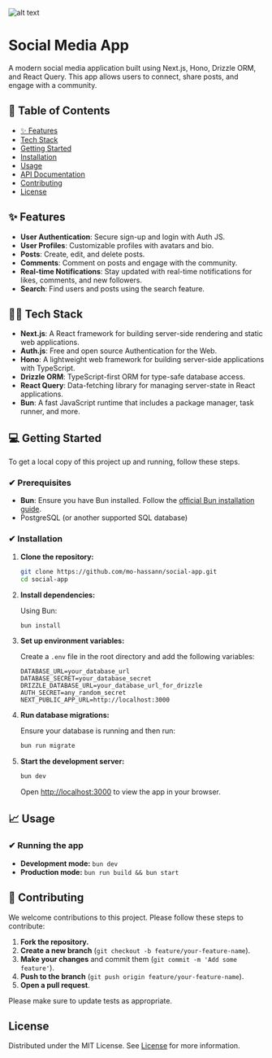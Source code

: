 ![alt text](https://github.com/mo-hassann/my-portfolio/blob/master/public/projects-imgs/social.png)
# Social Media App

A modern social media application built using Next.js, Hono, Drizzle ORM, and React Query. This app allows users to connect, share posts, and engage with a community.

## 📃 Table of Contents

- [✨ Features](#features)
- [Tech Stack](#tech-stack)
- [Getting Started](#getting-started)
- [Installation](#installation)
- [Usage](#usage)
- [API Documentation](#api-documentation)
- [Contributing](#contributing)
- [License](#license)

## ✨ Features

- **User Authentication**: Secure sign-up and login with Auth JS.
- **User Profiles**: Customizable profiles with avatars and bio.
- **Posts**: Create, edit, and delete posts.
- **Comments**: Comment on posts and engage with the community.
- **Real-time Notifications**: Stay updated with real-time notifications for likes, comments, and new followers.
- **Search**: Find users and posts using the search feature.

## 👩‍💻 Tech Stack

- **Next.js**: A React framework for building server-side rendering and static web applications.
- **Auth.js**: Free and open source Authentication for the Web.
- **Hono**: A lightweight web framework for building server-side applications with TypeScript.
- **Drizzle ORM**: TypeScript-first ORM for type-safe database access.
- **React Query**: Data-fetching library for managing server-state in React applications.
- **Bun**: A fast JavaScript runtime that includes a package manager, task runner, and more.

## 💻 Getting Started

To get a local copy of this project up and running, follow these steps.

### ✔ Prerequisites

- **Bun**: Ensure you have Bun installed. Follow the [official Bun installation guide](https://bun.sh/docs/installation).
- PostgreSQL (or another supported SQL database)

### ✔ Installation

1. **Clone the repository:**

    ```bash
    git clone https://github.com/mo-hassann/social-app.git
    cd social-app
    ```

2. **Install dependencies:**

    Using Bun:

    ```bash
    bun install
    ```

3. **Set up environment variables:**

    Create a `.env` file in the root directory and add the following variables:

    ```env
    DATABASE_URL=your_database_url
    DATABASE_SECRET=your_database_secret
    DRIZZLE_DATABASE_URL=your_database_url_for_drizzle
    AUTH_SECRET=any_random_secret
    NEXT_PUBLIC_APP_URL=http://localhost:3000
    ```

4. **Run database migrations:**

    Ensure your database is running and then run:

    ```bash
    bun run migrate
    ```

5. **Start the development server:**

    ```bash
    bun dev
    ```

    Open [http://localhost:3000](http://localhost:3000) to view the app in your browser.


## 📈 Usage

### ✔ Running the app

- **Development mode:** `bun dev`
- **Production mode:** `bun run build && bun start`

## 💚 Contributing

We welcome contributions to this project. Please follow these steps to contribute:

1. **Fork the repository.**
2. **Create a new branch** (`git checkout -b feature/your-feature-name`).
3. **Make your changes** and commit them (`git commit -m 'Add some feature'`).
4. **Push to the branch** (`git push origin feature/your-feature-name`).
5. **Open a pull request**.

Please make sure to update tests as appropriate.

## License

Distributed under the MIT License. See [License](/LICENSE) for more information.
